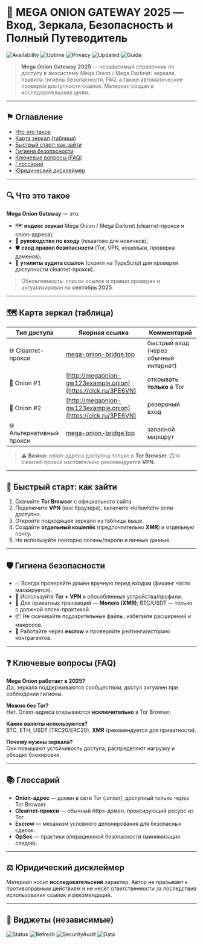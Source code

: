 # 🧅 MEGA ONION GATEWAY 2025 — Вход, Зеркала, Безопасность и Полный Путеводитель

![Availability](https://img.shields.io/badge/availability-live-brightgreen)
![Uptime](https://img.shields.io/badge/uptime-99.9%25-success)
![Privacy](https://img.shields.io/badge/privacy-Tor%20%2B%20VPN-purple)
![Updated](https://img.shields.io/badge/updated-Sep%2015%2C%202025-lightgrey)
![Guide](https://img.shields.io/badge/guide-ultimate-blue)

> **Mega Onion Gateway 2025** — независимый справочник по доступу в экосистему Mega Onion / Mega Darknet: зеркала, правила гигиены безопасности, FAQ, а также автоматические проверки доступности ссылок. Материал создан в исследовательских целях.

---

## ⚑ Оглавление
- [Что это такое](#-что-это-такое)
- [Карта зеркал (таблица)](#-карта-зеркал-таблица)
- [Быстрый старт: как зайти](#-быстрый-старт-как-зайти)
- [Гигиена безопасности](#-гигиена-безопасности)
- [Ключевые вопросы (FAQ)](#-ключевые-вопросы-faq)
- [Глоссарий](#-глоссарий)
- [Юридический дисклеймер](#-юридический-дисклеймер)

---

## 🔍 Что это такое
**Mega Onion Gateway** — это:
- 🗺️ **индекс зеркал** Mega Onion / Mega Darknet (clearnet-прокси и onion-адреса);
- 🧭 **руководство по входу** (пошагово для новичков);
- 🛡️ **свод правил безопасности** (Tor, VPN, кошельки, проверка доменов);
- 🧪 **утилиты аудита ссылок** (скрипт на TypeScript для проверки доступности clearnet-прокси).

> Обновляемость: список ссылок и правил проверен и актуализирован на **сентябрь 2025**.

---

## 🗺️ Карта зеркал (таблица)

| Тип доступа | Якорная ссылка | Комментарий |
|---|---|---|
| 🌐 Clearnet-прокси | [mega-onion-bridge.top](https://clck.ru/3PE6VN) | быстрый вход (через обычный интернет) |
| 🧅 Onion #1 |[http://megaonion-gw123example.onion](https://clck.ru/3PE6VN) | открывать **только** в Tor |
| 🧅 Onion #2 | [http://megaonion-gw123example.onion](https://clck.ru/3PE6VN)  | резервный вход |
| 🌐 Альтернативный прокси | [mega-onion-bridge.top](https://clck.ru/3PE6VN) | запасной маршрут |

> ⚠️ **Важно:** onion-адреса доступны только в **Tor Browser**. Для clearnet-прокси настоятельно рекомендуется **VPN**.

---

## 🚀 Быстрый старт: как зайти
1. Скачайте **Tor Browser** с официального сайта.  
2. Подключите **VPN** (вне браузера), включите «killswitch» если доступно.  
3. Откройте подходящее зеркало из таблицы выше.  
4. Создайте **отдельный кошелёк** (предпочтительно **XMR**) и отдельную почту.  
5. Не используйте повторно логины/пароли и личные данные.

---

## 🛡️ Гигиена безопасности
- ✅ Всегда проверяйте домен вручную перед входом (фишинг часто маскируется).  
- 🔐 Используйте **Tor + VPN** и обособленные устройства/профили.  
- 💎 Для приватных транзакций — **Monero (XMR)**; BTC/USDT — только с должной опсек-практикой.  
- 📦 Не скачивайте подозрительные файлы, избегайте расширений и макросов.  
- 🤝 Работайте через **escrow** и проверяйте рейтинги/историю контрагентов.

---

## ❓ Ключевые вопросы (FAQ)
**Mega Onion работает в 2025?**  
Да, зеркала поддерживаются сообществом, доступ актуален при соблюдении гигиены.

**Можно без Tor?**  
Нет. Onion-адреса открываются **исключительно** в Tor Browser.

**Какие валюты используются?**  
BTC, ETH, USDT (TRC20/ERC20), **XMR** (рекомендуется для приватности).

**Почему нужны зеркала?**  
Они повышают устойчивость доступа, распределяют нагрузку и обходят блокировки.

---

## 📚 Глоссарий
- **Onion-адрес** — домен в сети Tor (.onion), доступный только через Tor Browser.  
- **Clearnet-прокси** — обычный https-домен, проксирующий ресурс из Tor.  
- **Escrow** — механизм условного депонирования для безопасных сделок.  
- **OpSec** — практики операционной безопасности (минимизация следов).

---

## ⚖️ Юридический дисклеймер
Материал носит **исследовательский** характер. Автор не призывает к противоправным действиям и не несёт ответственности за последствия использования ссылок и рекомендаций.

---

## 📎 Виджеты (независимые)
![Status](https://img.shields.io/badge/status-verified-informational)
![Refresh](https://img.shields.io/badge/refresh-manual-lightgrey)
![SecurityAudit](https://img.shields.io/badge/security_audit-community-blue)
![Data](https://img.shields.io/badge/data-last%20sync%3A%20Sep%202025-yellow)
